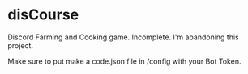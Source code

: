 # disCourse

Discord Farming and Cooking game. Incomplete.
I'm abandoning this project.

Make sure to put make a code.json file in /config with your Bot Token. 
